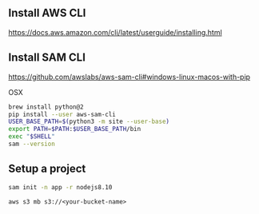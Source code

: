 ## Install AWS CLI

https://docs.aws.amazon.com/cli/latest/userguide/installing.html

## Install SAM CLI

https://github.com/awslabs/aws-sam-cli#windows-linux-macos-with-pip

OSX

```bash
brew install python@2
pip install --user aws-sam-cli
USER_BASE_PATH=$(python3 -m site --user-base)
export PATH=$PATH:$USER_BASE_PATH/bin
exec "$SHELL"
sam --version
```

## Setup a project

```sh
sam init -n app -r nodejs8.10
```

```
aws s3 mb s3://<your-bucket-name>
```